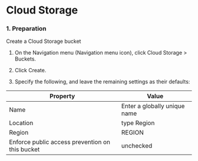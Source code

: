 # Cloud Storage

### 1. Preparation

Create a Cloud Storage bucket

1. On the Navigation menu (Navigation menu icon), click Cloud Storage > Buckets.

2. Click Create.

3. Specify the following, and leave the remaining settings as their defaults:

| Property                                        | Value                        |
| ----------------------------------------------- | ---------------------------- |
| Name                                            | Enter a globally unique name |
| Location                                        | type Region                  |
| Region                                          | REGION                       |
| Enforce public access prevention on this bucket | unchecked                    |
